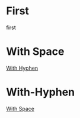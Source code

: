 <a id="first"></a>
# First

first

<a id="with-space"></a>
# With Space

[With Hyphen](#with-hyphen)

<a id="with-hyphen"></a>
# With-Hyphen

[With Space](#with-space)
